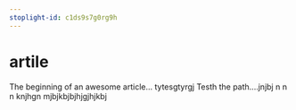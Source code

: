 ```yaml
---
stoplight-id: c1ds9s7g0rg9h
---
```


# artile

The beginning of an awesome article...
tytesgtyrgj Testh the path....jnjbj
n n n knjhgn mjbjkbjbjhjgjhjkbj